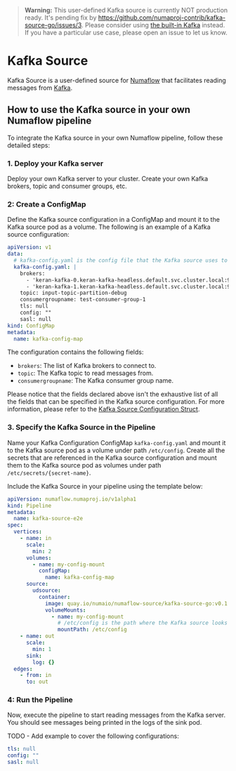> **Warning:** This user-defined Kafka source is currently NOT production ready. It's pending fix by https://github.com/numaproj-contrib/kafka-source-go/issues/3. Please consider using [the built-in Kafka](https://numaflow.numaproj.io/user-guide/sources/kafka/) instead. If you have a particular use case, please open an issue to let us know.

# Kafka Source
Kafka Source is a user-defined source for [Numaflow](https://numaflow.numaproj.io/)
that facilitates reading messages from [Kafka](https://kafka.apache.org/).

## How to use the Kafka source in your own Numaflow pipeline

To integrate the Kafka source in your own Numaflow pipeline, follow these detailed steps:

### 1. Deploy your Kafka server
Deploy your own Kafka server to your cluster. Create your own Kafka brokers, topic and consumer groups, etc.

### 2: Create a ConfigMap
Define the Kafka source configuration in a ConfigMap and mount it to the Kafka source pod as a volume.
The following is an example of a Kafka source configuration:

```yaml
apiVersion: v1
data:
  # kafka-config.yaml is the config file that the Kafka source uses to connect to Kafka.
  kafka-config.yaml: |
    brokers:
      - 'keran-kafka-0.keran-kafka-headless.default.svc.cluster.local:9092'
      - 'keran-kafka-1.keran-kafka-headless.default.svc.cluster.local:9092'
    topic: input-topic-partition-debug
    consumergroupname: test-consumer-group-1
    tls: null
    config: ""
    sasl: null
kind: ConfigMap
metadata:
  name: kafka-config-map
```

The configuration contains the following fields:
* `brokers`: The list of Kafka brokers to connect to.
* `topic`: The Kafka topic to read messages from.
* `consumergroupname`: The Kafka consumer group name.

Please notice that the fields declared above isn't the exhaustive list of all the fields
that can be specified in the Kafka source configuration.
For more information, please refer to the [Kafka Source Configuration Struct](./pkg/config/config.go).

### 3. Specify the Kafka Source in the Pipeline
Name your Kafka Configuration ConfigMap `kafka-config.yaml` and mount it to the Kafka source pod as a volume under path `/etc/config`.
Create all the secrets that are referenced in the Kafka source configuration and mount them to the Kafka source pod as volumes under path `/etc/secrets/{secret-name}`.

Include the Kafka Source in your pipeline using the template below:

```yaml
apiVersion: numaflow.numaproj.io/v1alpha1
kind: Pipeline
metadata:
  name: kafka-source-e2e
spec:
  vertices:
    - name: in
      scale:
        min: 2
      volumes:
        - name: my-config-mount
          configMap:
            name: kafka-config-map
      source:
        udsource:
          container:
            image: quay.io/numaio/numaflow-source/kafka-source-go:v0.1.8
            volumeMounts:
              - name: my-config-mount
                # /etc/config is the path where the Kafka source looks for the config file.
                mountPath: /etc/config
    - name: out
      scale:
        min: 1
      sink:
        log: {}
  edges:
    - from: in
      to: out
```

### 4: Run the Pipeline
Now, execute the pipeline to start reading messages from the Kafka server.
You should see messages being printed in the logs of the sink pod.

TODO - Add example to cover the following configurations:
```yaml
tls: null
config: ""
sasl: null
```
